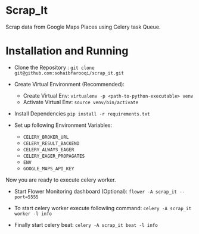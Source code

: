 # Scrap_It

Scrap data from Google Maps Places using Celery task Queue.

# Installation and Running

 - Clone the Repository : `git clone git@github.com:sohaibfarooqi/scrap_it.git`
 
 - Create Virtual Environment (Recommended):
 	- Create Virtual Env: `virtualenv -p <path-to-python-executable> venv`
 	- Activate Virtual Env: `source venv/bin/activate`

- Install Dependencies `pip install -r requirements.txt`

- Set up following Environment Variables:
	- `CELERY_BROKER_URL`
	- `CELERY_RESULT_BACKEND`
	- `CELERY_ALWAYS_EAGER`
	- `CELERY_EAGER_PROPAGATES`
	- `ENV`
	- `GOOGLE_MAPS_API_KEY`

Now you are ready to execute celery worker.

 - Start Flower Monitoring dashboard (Optional): `flower -A scrap_it --port=5555`

 - To start celery worker execute followiing command: `celery -A scrap_it worker -l info`

 - Finally start celery beat: `celery -A scrap_it beat -l info`